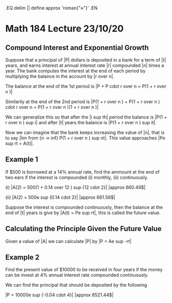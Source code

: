 .EQ
delim ||
define approx 'roman{"&#8776;"}'
.EN
# Math 184 Lecture 23/10/20
## Compound Interest and Exponential Growth
Suppose that a principal of |P| dollars is deposited in a bank for a term of
|t| years, and earns interest at annual interest rate |r| compounded |n| times
a year.
The bank computes the interest at the end of each period by multiplying the
balance in the account by |r over n|.

The balance at the end of the 1st period is
|P + P cdot r over n = P(1 + r over n )|

Similarily at the end of the 2nd period is
|P(1 + r over n ) + P(1 + r over n ) cdot r over n = P(1 + r over n )(1 + r over n )|

We can generalize this so that after the |i sup th| period the balance is
|P(1 + r over n ) sup i| and after |t| years the balance is |P(1 + r over n ) sup it|

Now we can imagine that the bank keeps increasing the value of |n|, that is to
say |lim from {n -> inf} P(1 + r over n ) sup nt|. This value approaches |Pe sup rt
= A(t)|.

## Example 1
If $500 is borrowed at a 14% annual rate, find the ammount at the end of two ears if
the interest is compounded (i) monthly, (ii) continuously.

(i) |A(2) = 500(1 + 0.14 over 12 ) sup {12 cdot 2}|
|approx 660.49$|

(ii) |A(2) = 500e sup {0.14 cdot 2}|
|approx 661.56$|

Suppose the interest is compounded continuously, then the balance at the end of
|t| years is give by |A(t) = Pe sup rt|, this is called the future value.


## Calculating the Principle Given the Future Value
Given a value of |A| we can calculate |P| by |P = Ae sup -rt|

## Example 2
Find the present value of $10000 to be received in four years if the money can
be invest at 4% annual interest rate compounded continuously.

We can find the principal that should be deposited by the following

|P = 10000e sup {-0.04 cdot 4}|
|approx 8521.44$|
